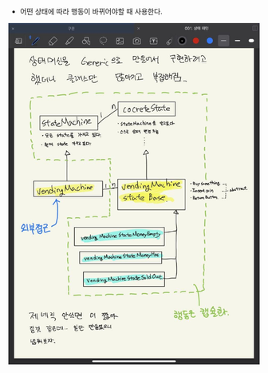 # 
- 어떤 상태에 따라 행동이 바뀌어야할 때 사용한다.

![](https://github.com/pjsmemo/fsm/blob/main/Doc/photo_2021-03-18_01-10-43.jpg)
